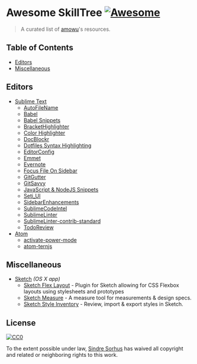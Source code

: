 # Awesome SkillTree [![Awesome](https://cdn.rawgit.com/sindresorhus/awesome/d7305f38d29fed78fa85652e3a63e154dd8e8829/media/badge.svg)](https://github.com/sindresorhus/awesome)

> A curated list of [amowu](https://github.com/amowu)'s resources.

## Table of Contents

- [Editors](#editors)
- [Miscellaneous](#miscellaneous)

## Editors

- [Sublime Text](http://www.sublimetext.com/)
  - [AutoFileName](https://github.com/BoundInCode/AutoFileName)
  - [Babel](https://github.com/babel/babel-sublime)
  - [Babel Snippets](https://github.com/babel/babel-sublime-snippets)
  - [BracketHighlighter](https://github.com/facelessuser/BracketHighlighter)
  - [Color Highlighter](https://github.com/Monnoroch/ColorHighlighter)
  - [DocBlockr](https://github.com/spadgos/sublime-jsdocs)
  - [Dotfiles Syntax Highlighting](https://github.com/mattbanks/dotfiles-syntax-highlighting-st2)
  - [EditorConfig](https://github.com/sindresorhus/editorconfig-sublime)
  - [Emmet](https://github.com/sergeche/emmet-sublime)
  - [Evernote](https://github.com/bordaigorl/sublime-evernote)
  - [Focus File On Sidebar](https://github.com/miguelgraz/FocusFileOnSidebar)
  - [GitGutter](https://github.com/jisaacks/GitGutter)
  - [GitSavvy](https://github.com/divmain/GitSavvy)
  - [JavaScript & NodeJS Snippets](https://github.com/zenorocha/sublime-javascript-snippets)
  - [Seti_UI](https://github.com/mrmartineau/SetiUI-Icons-Sublime)
  - [SidebarEnhancements](https://github.com/titoBouzout/SideBarEnhancements)
  - [SublimeCodeIntel](https://github.com/SublimeCodeIntel/SublimeCodeIntel)
  - [SublimeLinter](https://github.com/SublimeLinter/SublimeLinter3)
  - [SublimeLinter-contrib-standard](https://github.com/Flet/Sublimelinter-contrib-standard)
  - [TodoReview](https://github.com/jonathandelgado/SublimeTodoReview)
- [Atom](https://atom.io/)
  - [activate-power-mode](https://atom.io/packages/activate-power-mode)
  - [atom-ternjs](https://atom.io/packages/atom-ternjs)

## Miscellaneous

- [Sketch](https://github.com/diessica/awesome-sketch) *(OS X app)*
  - [Sketch Flex Layout](https://github.com/hrescak/Sketch-Flex-Layout) - Plugin for Sketch allowing for CSS Flexbox layouts using stylesheets and prototypes
  - [Sketch Measure](https://github.com/utom/sketch-measure) - A measure tool for measurements & design specs.
  - [Sketch Style Inventory](https://github.com/getflourish/Sketch-Style-Inventory) - Review, import & export styles in Sketch.

## License

[![CC0](https://i.creativecommons.org/p/zero/1.0/88x31.png)](https://creativecommons.org/publicdomain/zero/1.0/)

To the extent possible under law, [Sindre Sorhus](http://sindresorhus.com) has waived all copyright and related or neighboring rights to this work.
